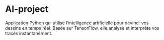 # AI-project
Application Python qui utilise l’intelligence artificielle pour deviner vos dessins en temps réel. Basée sur TensorFlow, elle analyse et interprète vos tracés instantanément.
